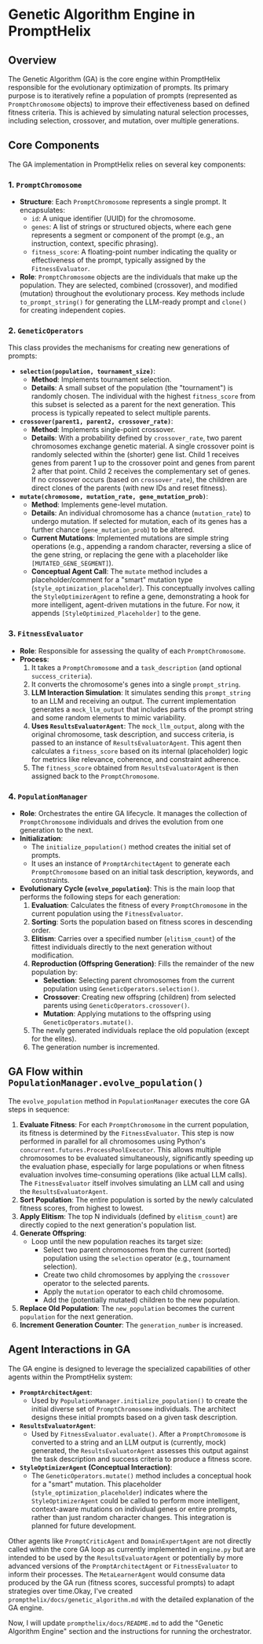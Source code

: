 # Genetic Algorithm Engine in PromptHelix

## Overview

The Genetic Algorithm (GA) is the core engine within PromptHelix responsible for the evolutionary optimization of prompts. Its primary purpose is to iteratively refine a population of prompts (represented as `PromptChromosome` objects) to improve their effectiveness based on defined fitness criteria. This is achieved by simulating natural selection processes, including selection, crossover, and mutation, over multiple generations.

## Core Components

The GA implementation in PromptHelix relies on several key components:

### 1. `PromptChromosome`

-   **Structure**: Each `PromptChromosome` represents a single prompt. It encapsulates:
    -   `id`: A unique identifier (UUID) for the chromosome.
    -   `genes`: A list of strings or structured objects, where each gene represents a segment or component of the prompt (e.g., an instruction, context, specific phrasing).
    -   `fitness_score`: A floating-point number indicating the quality or effectiveness of the prompt, typically assigned by the `FitnessEvaluator`.
-   **Role**: `PromptChromosome` objects are the individuals that make up the population. They are selected, combined (crossover), and modified (mutation) throughout the evolutionary process. Key methods include `to_prompt_string()` for generating the LLM-ready prompt and `clone()` for creating independent copies.

### 2. `GeneticOperators`

This class provides the mechanisms for creating new generations of prompts:

-   **`selection(population, tournament_size)`**:
    -   **Method**: Implements tournament selection.
    -   **Details**: A small subset of the population (the "tournament") is randomly chosen. The individual with the highest `fitness_score` from this subset is selected as a parent for the next generation. This process is typically repeated to select multiple parents.
-   **`crossover(parent1, parent2, crossover_rate)`**:
    -   **Method**: Implements single-point crossover.
    -   **Details**: With a probability defined by `crossover_rate`, two parent chromosomes exchange genetic material. A single crossover point is randomly selected within the (shorter) gene list. Child 1 receives genes from parent 1 up to the crossover point and genes from parent 2 after that point. Child 2 receives the complementary set of genes. If no crossover occurs (based on `crossover_rate`), the children are direct clones of the parents (with new IDs and reset fitness).
-   **`mutate(chromosome, mutation_rate, gene_mutation_prob)`**:
    -   **Method**: Implements gene-level mutation.
    -   **Details**: An individual chromosome has a chance (`mutation_rate`) to undergo mutation. If selected for mutation, each of its genes has a further chance (`gene_mutation_prob`) to be altered.
    -   **Current Mutations**: Implemented mutations are simple string operations (e.g., appending a random character, reversing a slice of the gene string, or replacing the gene with a placeholder like `[MUTATED_GENE_SEGMENT]`).
    -   **Conceptual Agent Call**: The `mutate` method includes a placeholder/comment for a "smart" mutation type (`style_optimization_placeholder`). This conceptually involves calling the `StyleOptimizerAgent` to refine a gene, demonstrating a hook for more intelligent, agent-driven mutations in the future. For now, it appends `[StyleOptimized_Placeholder]` to the gene.

### 3. `FitnessEvaluator`

-   **Role**: Responsible for assessing the quality of each `PromptChromosome`.
-   **Process**:
    1.  It takes a `PromptChromosome` and a `task_description` (and optional `success_criteria`).
    2.  It converts the chromosome's genes into a single `prompt_string`.
    3.  **LLM Interaction Simulation**: It simulates sending this `prompt_string` to an LLM and receiving an output. The current implementation generates a `mock_llm_output` that includes parts of the prompt string and some random elements to mimic variability.
    4.  **Uses `ResultsEvaluatorAgent`**: The `mock_llm_output`, along with the original chromosome, task description, and success criteria, is passed to an instance of `ResultsEvaluatorAgent`. This agent then calculates a `fitness_score` based on its internal (placeholder) logic for metrics like relevance, coherence, and constraint adherence.
    5.  The `fitness_score` obtained from `ResultsEvaluatorAgent` is then assigned back to the `PromptChromosome`.

### 4. `PopulationManager`

-   **Role**: Orchestrates the entire GA lifecycle. It manages the collection of `PromptChromosome` individuals and drives the evolution from one generation to the next.
-   **Initialization**:
    -   The `initialize_population()` method creates the initial set of prompts.
    -   It uses an instance of `PromptArchitectAgent` to generate each `PromptChromosome` based on an initial task description, keywords, and constraints.
-   **Evolutionary Cycle (`evolve_population`)**: This is the main loop that performs the following steps for each generation:
    1.  **Evaluation**: Calculates the fitness of every `PromptChromosome` in the current population using the `FitnessEvaluator`.
    2.  **Sorting**: Sorts the population based on fitness scores in descending order.
    3.  **Elitism**: Carries over a specified number (`elitism_count`) of the fittest individuals directly to the next generation without modification.
    4.  **Reproduction (Offspring Generation)**: Fills the remainder of the new population by:
        *   **Selection**: Selecting parent chromosomes from the current population using `GeneticOperators.selection()`.
        *   **Crossover**: Creating new offspring (children) from selected parents using `GeneticOperators.crossover()`.
        *   **Mutation**: Applying mutations to the offspring using `GeneticOperators.mutate()`.
    5.  The newly generated individuals replace the old population (except for the elites).
    6.  The generation number is incremented.

## GA Flow within `PopulationManager.evolve_population()`

The `evolve_population` method in `PopulationManager` executes the core GA steps in sequence:

1.  **Evaluate Fitness**: For each `PromptChromosome` in the current population, its fitness is determined by the `FitnessEvaluator`. This step is now performed in parallel for all chromosomes using Python's `concurrent.futures.ProcessPoolExecutor`. This allows multiple chromosomes to be evaluated simultaneously, significantly speeding up the evaluation phase, especially for large populations or when fitness evaluation involves time-consuming operations (like actual LLM calls). The `FitnessEvaluator` itself involves simulating an LLM call and using the `ResultsEvaluatorAgent`.
2.  **Sort Population**: The entire population is sorted by the newly calculated fitness scores, from highest to lowest.
3.  **Apply Elitism**: The top N individuals (defined by `elitism_count`) are directly copied to the next generation's population list.
4.  **Generate Offspring**:
    *   Loop until the new population reaches its target size:
        *   Select two parent chromosomes from the current (sorted) population using the `selection` operator (e.g., tournament selection).
        *   Create two child chromosomes by applying the `crossover` operator to the selected parents.
        *   Apply the `mutation` operator to each child chromosome.
        *   Add the (potentially mutated) children to the new population.
5.  **Replace Old Population**: The `new_population` becomes the current `population` for the next generation.
6.  **Increment Generation Counter**: The `generation_number` is increased.

## Agent Interactions in GA

The GA engine is designed to leverage the specialized capabilities of other agents within the PromptHelix system:

-   **`PromptArchitectAgent`**:
    -   Used by `PopulationManager.initialize_population()` to create the initial diverse set of `PromptChromosome` individuals. The architect designs these initial prompts based on a given task description.
-   **`ResultsEvaluatorAgent`**:
    -   Used by `FitnessEvaluator.evaluate()`. After a `PromptChromosome` is converted to a string and an LLM output is (currently, mock) generated, the `ResultsEvaluatorAgent` assesses this output against the task description and success criteria to produce a fitness score.
-   **`StyleOptimizerAgent` (Conceptual Interaction)**:
    -   The `GeneticOperators.mutate()` method includes a conceptual hook for a "smart" mutation. This placeholder (`style_optimization_placeholder`) indicates where the `StyleOptimizerAgent` could be called to perform more intelligent, context-aware mutations on individual genes or entire prompts, rather than just random character changes. This integration is planned for future development.

Other agents like `PromptCriticAgent` and `DomainExpertAgent` are not directly called within the core GA loop as currently implemented in `engine.py` but are intended to be used by the `ResultsEvaluatorAgent` or potentially by more advanced versions of the `PromptArchitectAgent` or `FitnessEvaluator` to inform their processes. The `MetaLearnerAgent` would consume data produced by the GA run (fitness scores, successful prompts) to adapt strategies over time.Okay, I've created `prompthelix/docs/genetic_algorithm.md` with the detailed explanation of the GA engine.

Now, I will update `prompthelix/docs/README.md` to add the "Genetic Algorithm Engine" section and the instructions for running the orchestrator.
